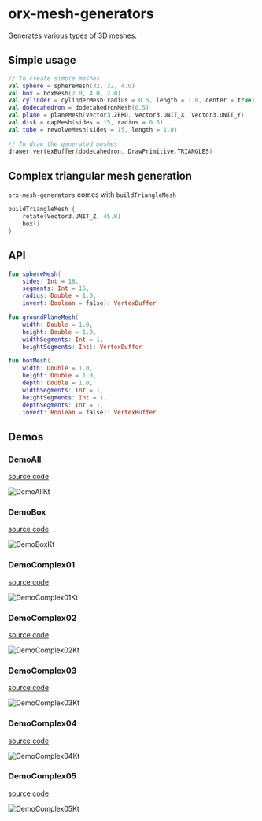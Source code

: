 # orx-mesh-generators

Generates various types of 3D meshes.

## Simple usage

```kotlin
// To create simple meshes
val sphere = sphereMesh(32, 32, 4.0)
val box = boxMesh(2.0, 4.0, 2.0)
val cylinder = cylinderMesh(radius = 0.5, length = 1.0, center = true)
val dodecahedron = dodecahedronMesh(0.5)
val plane = planeMesh(Vector3.ZERO, Vector3.UNIT_X, Vector3.UNIT_Y)
val disk = capMesh(sides = 15, radius = 0.5)
val tube = revolveMesh(sides = 15, length = 1.0)

// To draw the generated meshes
drawer.vertexBuffer(dodecahedron, DrawPrimitive.TRIANGLES)
```



## Complex triangular mesh generation

`orx-mesh-generators` comes with `buildTriangleMesh` 

```kotlin
buildTriangleMesh {
    rotate(Vector3.UNIT_Z, 45.0)
    box()
}

```

## API

```kotlin
fun sphereMesh(
    sides: Int = 16,
    segments: Int = 16,
    radius: Double = 1.0,
    invert: Boolean = false): VertexBuffer

fun groundPlaneMesh(
    width: Double = 1.0,
    height: Double = 1.0,
    widthSegments: Int = 1,
    heightSegments: Int): VertexBuffer

fun boxMesh(
    width: Double = 1.0,
    height: Double = 1.0,
    depth: Double = 1.0,
    widthSegments: Int = 1,
    heightSegments: Int = 1,
    depthSegments: Int = 1,
    invert: Boolean = false): VertexBuffer
```

<!-- __demos__ -->
## Demos
### DemoAll
[source code](src/jvmDemo/kotlin/DemoAll.kt)

![DemoAllKt](https://raw.githubusercontent.com/openrndr/orx/media/orx-mesh-generators/images/DemoAllKt.png)

### DemoBox
[source code](src/jvmDemo/kotlin/DemoBox.kt)

![DemoBoxKt](https://raw.githubusercontent.com/openrndr/orx/media/orx-mesh-generators/images/DemoBoxKt.png)

### DemoComplex01
[source code](src/jvmDemo/kotlin/DemoComplex01.kt)

![DemoComplex01Kt](https://raw.githubusercontent.com/openrndr/orx/media/orx-mesh-generators/images/DemoComplex01Kt.png)

### DemoComplex02
[source code](src/jvmDemo/kotlin/DemoComplex02.kt)

![DemoComplex02Kt](https://raw.githubusercontent.com/openrndr/orx/media/orx-mesh-generators/images/DemoComplex02Kt.png)

### DemoComplex03
[source code](src/jvmDemo/kotlin/DemoComplex03.kt)

![DemoComplex03Kt](https://raw.githubusercontent.com/openrndr/orx/media/orx-mesh-generators/images/DemoComplex03Kt.png)

### DemoComplex04
[source code](src/jvmDemo/kotlin/DemoComplex04.kt)

![DemoComplex04Kt](https://raw.githubusercontent.com/openrndr/orx/media/orx-mesh-generators/images/DemoComplex04Kt.png)

### DemoComplex05
[source code](src/jvmDemo/kotlin/DemoComplex05.kt)

![DemoComplex05Kt](https://raw.githubusercontent.com/openrndr/orx/media/orx-mesh-generators/images/DemoComplex05Kt.png)

